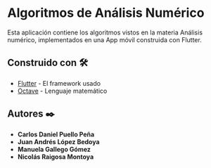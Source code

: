 # Algoritmos de Análisis Numérico

Esta aplicación contiene los algoritmos vistos en la materia Análisis numérico, implementados en una App móvil construida con Flutter.

## Construido con 🛠️

* [Flutter](https://flutter.dev/) - El framework usado
* [Octave](https://www.gnu.org/software/octave/) - Lenguaje matemático

## Autores ✒️

* **Carlos Daniel Puello Peña**
* **Juan Andrés López Bedoya**
* **Manuela Gallego Gómez**
* **Nicolás Raigosa Montoya**